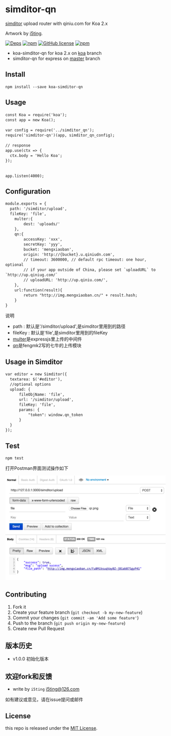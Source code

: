 # simditor-qn

[simditor](http://simditor.tower.im/) upload router with qiniu.com for Koa 2.x

Artwork by [i5ting](http://www.github.com/i5ting/).

[![Deps](https://david-dm.org/i5ting/simditor-qn.svg)](https://david-dm.org/i5ting/simditor-qn) 
[![npm](https://img.shields.io/npm/v/simditor-qn.svg)](https://www.npmjs.com/package/simditor-qn)
[![GitHub license](https://img.shields.io/badge/license-MIT-blue.svg)](https://raw.githubusercontent.com/i5ting/simditor-qn/master/LICENSE.md)
[![npm](https://img.shields.io/npm/dt/simditor-qn.svg)](https://www.npmjs.com/package/simditor-qn)

- koa-simditor-qn for koa 2.x on [koa](https://github.com/i5ting/simditor-qn/tree/koa) branch
- simditor-qn for express on [master](https://github.com/i5ting/simditor-qn) branch


## Install

    npm install --save koa-simditor-qn

## Usage 

```
const Koa = require('koa');
const app = new Koa();

var config = require('../simditor_qn');
require('simditor-qn')(app, simditor_qn_config);

// response
app.use(ctx => {
  ctx.body = 'Hello Koa';
});


app.listen(4000);
```

## Configuration

```
module.exports = {
  path: '/simditor/upload',
  fileKey: 'file',
	multer:{ 
	 	dest: 'uploads/' 
	},
	qn:{
		accessKey: 'xxx',
		secretKey: 'yyy',
		bucket: 'mengxiaoban',
		origin: 'http://{bucket}.u.qiniudn.com',
		// timeout: 3600000, // default rpc timeout: one hour, optional
		// if your app outside of China, please set `uploadURL` to `http://up.qiniug.com/`
		// uploadURL: 'http://up.qiniu.com/',
	},
	url:function(result){
		return "http://img.mengxiaoban.cn/" + result.hash;
	}
}
```

说明

- path    : 默认是'/simditor/upload',是simditor里用到的路径
- fileKey : 默认是'file',是simditor里用到的fileKey
- [multer](https://github.com/expressjs/multer)是expressjs里上传的中间件
- [qn](https://github.com/node-modules/qn)是fengmk2写的七牛的上传模块

## Usage in Simditor

```
var editor = new Simditor({
  textarea: $('#editor'),
  //optional options
  upload: {
      fileObjName: 'file',
      url: '/simditor/upload',
      fileKey: 'file',
      params: {
          "token": window.qn_token
      }
  }
});
```
  

## Test

```
npm test
```

打开Postman界面测试操作如下

![](img/test.png)

## Contributing

1. Fork it
2. Create your feature branch (`git checkout -b my-new-feature`)
3. Commit your changes (`git commit -am 'Add some feature'`)
4. Push to the branch (`git push origin my-new-feature`)
5. Create new Pull Request

## 版本历史

- v1.0.0 初始化版本

## 欢迎fork和反馈

- write by `i5ting` i5ting@126.com

如有建议或意见，请在issue提问或邮件

## License

this repo is released under the [MIT
License](http://www.opensource.org/licenses/MIT).
